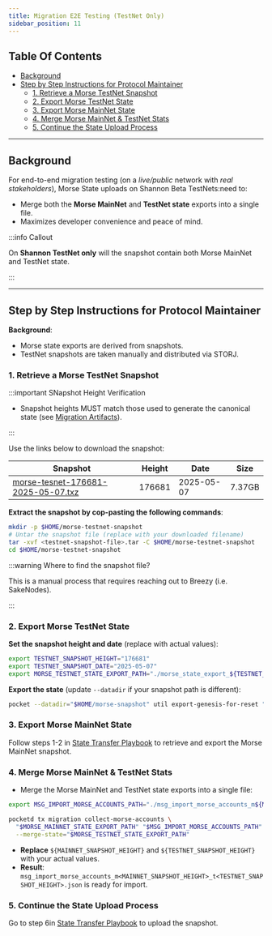 ```yaml
---
title: Migration E2E Testing (TestNet Only)
sidebar_position: 11
---
```


## Table Of Contents <!-- omit in toc -->

- [Background](#background)
- [Step by Step Instructions for Protocol Maintainer](#step-by-step-instructions-for-protocol-maintainer)
  - [1. Retrieve a Morse TestNet Snapshot](#1-retrieve-a-morse-testnet-snapshot)
  - [2. Export Morse TestNet State](#2-export-morse-testnet-state)
  - [3. Export Morse MainNet State](#3-export-morse-mainnet-state)
  - [4. Merge Morse MainNet \& TestNet Stats](#4-merge-morse-mainnet--testnet-stats)
  - [5. Continue the State Upload Process](#5-continue-the-state-upload-process)

---

## Background

For end-to-end migration testing (on a _live/public_ network with _real stakeholders_),
Morse State uploads on Shannon Beta TestNets:need to:

- Merge both the **Morse MainNet** and **TestNet state** exports into a single file.
- Maximizes developer convenience and peace of mind.

:::info Callout

On **Shannon TestNet only** will the snapshot contain both Morse MainNet and TestNet state.

:::

---

## Step by Step Instructions for Protocol Maintainer

**Background**:

- Morse state exports are derived from snapshots.
- TestNet snapshots are taken manually and distributed via STORJ.

### 1. Retrieve a Morse TestNet Snapshot

:::important SNapshot Height Verification

- Snapshot heights MUST match those used to generate the canonical state (see [Migration Artifacts](https://github.com/pokt-network/poktroll/tree/main/tools/scripts/migration)).

:::

Use the links below to download the snapshot:

| Snapshot                                                                                                                                                      | Height | Date       | Size   |
| ------------------------------------------------------------------------------------------------------------------------------------------------------------- | ------ | ---------- | ------ |
| [morse-tesnet-176681-2025-05-07.txz](https://link.storjshare.io/raw/jwndx6se4o6tdwpeqhxm7imiam6a/pocket-network-snapshots/morse-tesnet-176681-2025-05-07.txz) | 176681 | 2025-05-07 | 7.37GB |

**Extract the snapshot by cop-pasting the following commands**:

```bash
mkdir -p $HOME/morse-testnet-snapshot
# Untar the snapshot file (replace with your downloaded filename)
tar -xvf <testnet-snapshot-file>.tar -C $HOME/morse-testnet-snapshot
cd $HOME/morse-testnet-snapshot
```

:::warning Where to find the snapshot file?

This is a manual process that requires reaching out to Breezy (i.e. SakeNodes).

:::

### 2. Export Morse TestNet State

**Set the snapshot height and date** (replace with actual values):

```bash
export TESTNET_SNAPSHOT_HEIGHT="176681"
export TESTNET_SNAPSHOT_DATE="2025-05-07"
export MORSE_TESTNET_STATE_EXPORT_PATH="./morse_state_export_${TESTNET_SNAPSHOT_HEIGHT}_${TESTNET_SNAPSHOT_DATE}.json"
```

**Export the state** (update `--datadir` if your snapshot path is different):

```bash
pocket --datadir="$HOME/morse-snapshot" util export-genesis-for-reset "$TESTNET_SNAPSHOT_HEIGHT" pocket > "$MORSE_TESTNET_STATE_EXPORT_PATH"
```

### 3. Export Morse MainNet State

Follow steps 1-2 in [State Transfer Playbook](./4_state_transfer_playbook.md) to retrieve and export the Morse MainNet snapshot.

### 4. Merge Morse MainNet & TestNet Stats

- Merge the Morse MainNet and TestNet state exports into a single file:

```bash
export MSG_IMPORT_MORSE_ACCOUNTS_PATH="./msg_import_morse_accounts_m${MAINNET_SNAPSHOT_HEIGHT}_t${TESTNET_SNAPSHOT_HEIGHT}.json"

pocketd tx migration collect-morse-accounts \
  "$MORSE_MAINNET_STATE_EXPORT_PATH" "$MSG_IMPORT_MORSE_ACCOUNTS_PATH" \
  --merge-state="$MORSE_TESTNET_STATE_EXPORT_PATH"
```

- **Replace** `${MAINNET_SNAPSHOT_HEIGHT}` and `${TESTNET_SNAPSHOT_HEIGHT}` with your actual values.
- **Result**: `msg_import_morse_accounts_m<MAINNET_SNAPSHOT_HEIGHT>_t<TESTNET_SNAPSHOT_HEIGHT>.json` is ready for import.

### 5. Continue the State Upload Process

Go to step 6in [State Transfer Playbook](./4_state_transfer_playbook.md) to upload the snapshot.

